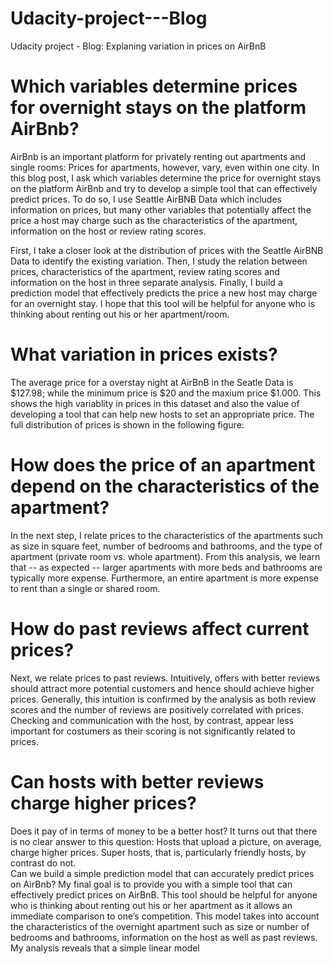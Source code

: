 # Udacity-project---Blog
Udacity project - Blog: Explaning variation in prices on AirBnB


# Which variables determine prices for overnight stays on the platform AirBnb?


AirBnb is an important platform for privately renting out apartments and single rooms: Prices for apartments, however, vary, even within one city. In this blog post, I ask which variables determine the price for overnight stays on the platform AirBnb and try to develop a simple tool that can effectively predict prices. To do so, I use Seattle AirBNB Data which includes information on prices, but many other variables that potentially affect the price a host may charge such as the characteristics of the apartment, information on the host or review rating scores.

First, I take a closer look at the distribution of prices with the Seattle AirBNB Data to identify the existing variation. Then, I study the relation between prices, characteristics of the apartment, review rating scores and information on the host in three separate analysis. Finally, I build a prediction model that effectively predicts the price a new host may charge for an overnight stay. I hope that this tool will be helpful for anyone who is thinking about renting out his or her apartment/room. 

# What variation in prices exists?
The average price for a overstay night at AirBnB in the Seatle Data is $127.98; while the minimum price is $20 and the maxium price $1.000. This shows the high variablity in prices in this dataset and also the value of developing a tool that can help new hosts to set an appropriate price. The full distribution of prices is shown in the following figure:


# How does the price of an apartment depend on the characteristics of the apartment?
In the next step, I relate prices to the characteristics of the apartments such as size in square feet, number of bedrooms and bathrooms, and the type of apartment (private room vs. whole apartment). From this analysis, we learn that -- as expected -- larger apartments with more beds and bathrooms are typically more expense. Furthermore, an entire apartment is more expense to rent than a single or shared room.

# How do past reviews affect current prices?
Next, we relate prices to past reviews. Intuitively, offers with better reviews should attract more potential customers and hence should achieve higher prices. Generally, this intuition is confirmed by the analysis as both review scores and the number of reviews are positively correlated with prices. Checking and communication with the host, by contrast, appear less important for costumers as their scoring is not significantly related to prices. 

# Can hosts with better reviews charge higher prices?
Does it pay of in terms of money to be a better host? It turns out that there is no clear answer to this question: Hosts that upload a picture, on average, charge higher prices. Super hosts, that is, particularly friendly hosts, by contrast do not.  
Can we build a simple prediction model that can accurately predict prices on AirBnb?
My final goal is to provide you with a simple tool that can effectively predict prices on AirBnB. This tool should be helpful for anyone who is thinking about renting out his or her apartment as it allows an immediate comparison to one’s competition. This model takes into account the characteristics of the overnight apartment such as size or number of bedrooms and bathrooms, information on the host as well as past reviews. My analysis reveals that a simple linear model 

